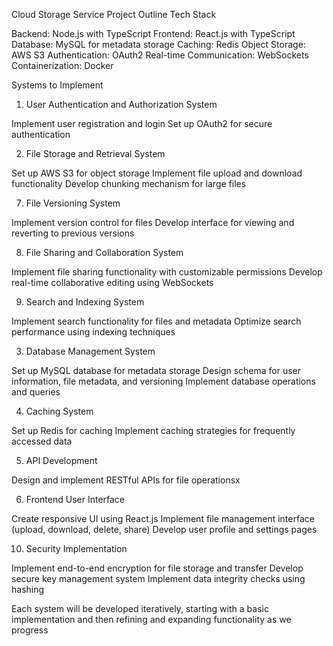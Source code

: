 Cloud Storage Service Project Outline
Tech Stack

Backend: Node.js with TypeScript
Frontend: React.js with TypeScript
Database: MySQL for metadata storage
Caching: Redis
Object Storage: AWS S3
Authentication: OAuth2
Real-time Communication: WebSockets
Containerization: Docker

Systems to Implement

1. User Authentication and Authorization System

Implement user registration and login
Set up OAuth2 for secure authentication

2. File Storage and Retrieval System

Set up AWS S3 for object storage
Implement file upload and download functionality
Develop chunking mechanism for large files

7. File Versioning System

Implement version control for files
Develop interface for viewing and reverting to previous versions

8. File Sharing and Collaboration System

Implement file sharing functionality with customizable permissions
Develop real-time collaborative editing using WebSockets

9. Search and Indexing System

Implement search functionality for files and metadata
Optimize search performance using indexing techniques

3. Database Management System

Set up MySQL database for metadata storage
Design schema for user information, file metadata, and versioning
Implement database operations and queries

4. Caching System

Set up Redis for caching
Implement caching strategies for frequently accessed data

5. API Development

Design and implement RESTful APIs for file operationsx

6. Frontend User Interface

Create responsive UI using React.js
Implement file management interface (upload, download, delete, share)
Develop user profile and settings pages

10. Security Implementation

Implement end-to-end encryption for file storage and transfer
Develop secure key management system
Implement data integrity checks using hashing

Each system will be developed iteratively, starting with a basic implementation and then refining and expanding functionality as we progress
